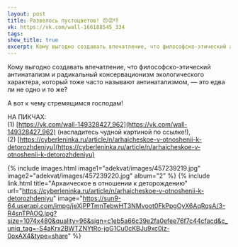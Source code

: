 ```yaml
---
layout: post
title: Развелось пустоцветов! 😠😡👎
vk: https://vk.com/wall-166188545_334
tags: 
show_title: true
excerpt: Кому выгодно создавать впечатление, что философско-этический антинатализм и радикальный консервационизм экологического характера, который тоже часто называют антинатализмом, — это едва ли не одно и то же?
---
```

Кому выгодно создавать впечатление, что философско-этический антинатализм и радикальный консервационизм экологического характера, который тоже часто называют антинатализмом, — это едва ли не одно и то же? 

А вот к чему стремящимся господам!

НА ПИКЧАХ:<br>
(1) [https://vk.com/wall-149328427_962](https://vk.com/wall-149328427_962) (насладитесь чудной картиной по ссылке!),<br>
(2) [https://cyberleninka.ru/article/n/arhaicheskoe-v-otnoshenii-k-detorozhdeniyu](https://cyberleninka.ru/article/n/arhaicheskoe-v-otnoshenii-k-detorozhdeniyu)

{% include images.html image1="adekvat/images/457239219.jpg" image2="adekvat/images/457239220.jpg" album="2" %}
{% include link.html title="Архаическое в отношении к деторождению" url="https://cyberleninka.ru/article/n/arhaicheskoe-v-otnoshenii-k-detorozhdeniyu" image="https://sun9-64.userapi.com/impg/jeXjPPTmnTebwHT3NMvoot0FkPpgOyX6AqRqsA/3-R4snTPAOQ.jpg?size=1074x480&quality=96&sign=c1eb5a66c39e2fa0efee76f7c44cfacd&c_uniq_tag=-S4aKrx2BWTZNYtRo-jgG1Cu0cKBJu9xc0iz-0oxAX4&type=share" %}